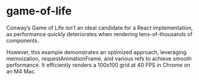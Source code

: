 # game-of-life

Conway’s Game of Life isn’t an ideal candidate for a React implementation, as performance quickly deteriorates when rendering tens-of-thousands of components.

However, this example demonstrates an optimized approach, leveraging memoization, requestAnimationFrame, and various refs to achieve smooth performance. It efficiently renders a 100x100 grid at 40 FPS in Chrome on an M4 Mac.
